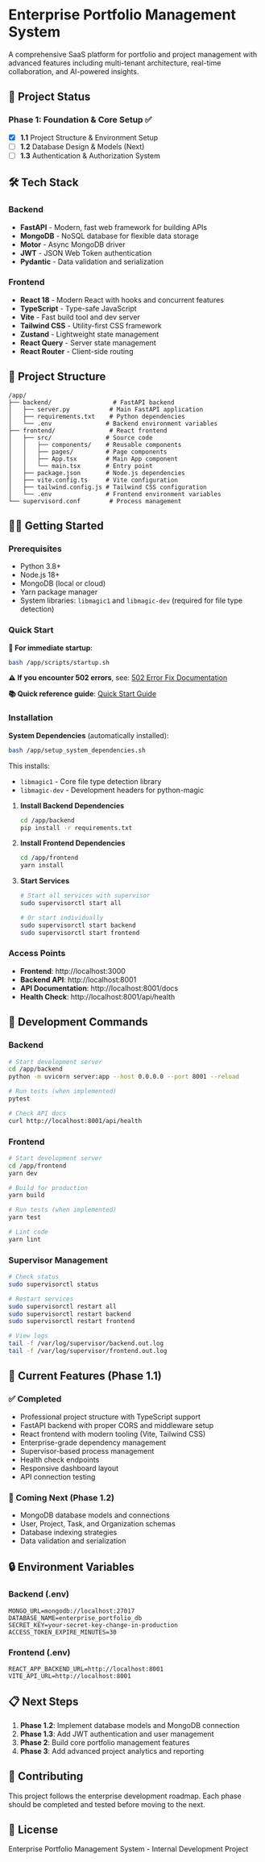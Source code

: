 # Enterprise Portfolio Management System

A comprehensive SaaS platform for portfolio and project management with advanced features including multi-tenant architecture, real-time collaboration, and AI-powered insights.

## 🚀 Project Status

### Phase 1: Foundation & Core Setup ✅
- [x] **1.1** Project Structure & Environment Setup
- [ ] **1.2** Database Design & Models (Next)
- [ ] **1.3** Authentication & Authorization System

## 🛠️ Tech Stack

### Backend
- **FastAPI** - Modern, fast web framework for building APIs
- **MongoDB** - NoSQL database for flexible data storage
- **Motor** - Async MongoDB driver
- **JWT** - JSON Web Token authentication
- **Pydantic** - Data validation and serialization

### Frontend
- **React 18** - Modern React with hooks and concurrent features
- **TypeScript** - Type-safe JavaScript
- **Vite** - Fast build tool and dev server
- **Tailwind CSS** - Utility-first CSS framework
- **Zustand** - Lightweight state management
- **React Query** - Server state management
- **React Router** - Client-side routing

## 📁 Project Structure

```
/app/
├── backend/                 # FastAPI backend
│   ├── server.py           # Main FastAPI application
│   ├── requirements.txt    # Python dependencies
│   └── .env               # Backend environment variables
├── frontend/               # React frontend
│   ├── src/               # Source code
│   │   ├── components/    # Reusable components
│   │   ├── pages/         # Page components
│   │   ├── App.tsx        # Main App component
│   │   └── main.tsx       # Entry point
│   ├── package.json       # Node.js dependencies
│   ├── vite.config.ts     # Vite configuration
│   ├── tailwind.config.js # Tailwind CSS configuration
│   └── .env               # Frontend environment variables
└── supervisord.conf        # Process management
```

## 🏃‍♂️ Getting Started

### Prerequisites
- Python 3.8+
- Node.js 18+
- MongoDB (local or cloud)
- Yarn package manager
- System libraries: `libmagic1` and `libmagic-dev` (required for file type detection)

### Quick Start

**🚀 For immediate startup**:
```bash
bash /app/scripts/startup.sh
```

**⚠️ If you encounter 502 errors**, see: [502 Error Fix Documentation](/app/502_ERROR_PERMANENT_FIX.md)

**📚 Quick reference guide**: [Quick Start Guide](/app/QUICK_START_GUIDE.md)

### Installation

**System Dependencies** (automatically installed):
```bash
bash /app/setup_system_dependencies.sh
```

This installs:
- `libmagic1` - Core file type detection library
- `libmagic-dev` - Development headers for python-magic

1. **Install Backend Dependencies**
   ```bash
   cd /app/backend
   pip install -r requirements.txt
   ```

2. **Install Frontend Dependencies**
   ```bash
   cd /app/frontend
   yarn install
   ```

3. **Start Services**
   ```bash
   # Start all services with supervisor
   sudo supervisorctl start all
   
   # Or start individually
   sudo supervisorctl start backend
   sudo supervisorctl start frontend
   ```

### Access Points
- **Frontend**: http://localhost:3000
- **Backend API**: http://localhost:8001
- **API Documentation**: http://localhost:8001/docs
- **Health Check**: http://localhost:8001/api/health

## 🔧 Development Commands

### Backend
```bash
# Start development server
cd /app/backend
python -m uvicorn server:app --host 0.0.0.0 --port 8001 --reload

# Run tests (when implemented)
pytest

# Check API docs
curl http://localhost:8001/api/health
```

### Frontend
```bash
# Start development server
cd /app/frontend
yarn dev

# Build for production
yarn build

# Run tests (when implemented)
yarn test

# Lint code
yarn lint
```

### Supervisor Management
```bash
# Check status
sudo supervisorctl status

# Restart services
sudo supervisorctl restart all
sudo supervisorctl restart backend
sudo supervisorctl restart frontend

# View logs
tail -f /var/log/supervisor/backend.out.log
tail -f /var/log/supervisor/frontend.out.log
```

## 🌟 Current Features (Phase 1.1)

### ✅ Completed
- Professional project structure with TypeScript support
- FastAPI backend with proper CORS and middleware setup
- React frontend with modern tooling (Vite, Tailwind CSS)
- Enterprise-grade dependency management
- Supervisor-based process management
- Health check endpoints
- Responsive dashboard layout
- API connection testing

### 🚧 Coming Next (Phase 1.2)
- MongoDB database models and connections
- User, Project, Task, and Organization schemas
- Database indexing strategies
- Data validation and serialization

## 🔒 Environment Variables

### Backend (.env)
```env
MONGO_URL=mongodb://localhost:27017
DATABASE_NAME=enterprise_portfolio_db
SECRET_KEY=your-secret-key-change-in-production
ACCESS_TOKEN_EXPIRE_MINUTES=30
```

### Frontend (.env)
```env
REACT_APP_BACKEND_URL=http://localhost:8001
VITE_API_URL=http://localhost:8001
```

## 📋 Next Steps

1. **Phase 1.2**: Implement database models and MongoDB connection
2. **Phase 1.3**: Add JWT authentication and user management
3. **Phase 2**: Build core portfolio management features
4. **Phase 3**: Add advanced project analytics and reporting

## 🤝 Contributing

This project follows the enterprise development roadmap. Each phase should be completed and tested before moving to the next.

## 📄 License

Enterprise Portfolio Management System - Internal Development Project